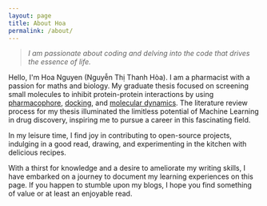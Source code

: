 ```yaml
---
layout: page
title: About Hoa
permalink: /about/
---
```

 >*I am passionate about coding and delving into the code that drives the essence of life.*
 
Hello, I'm Hoa Nguyen (Nguyễn Thị Thanh Hòa). I am a pharmacist with a passion for maths and biology. My graduate thesis focused on screening small molecules to inhibit protein-protein interactions by using [pharmacophore](https://www.wikiwand.com/en/Pharmacophore), [docking](https://www.wikiwand.com/en/Docking_(molecular)), and [molecular dynamics](https://www.wikiwand.com/en/Molecular_dynamics). The literature review process for my thesis illuminated the limitless potential of Machine Learning in drug discovery, inspiring me to pursue a career in this fascinating field.

In my leisure time, I find joy in contributing to open-source projects, indulging in a good read, drawing, and experimenting in the kitchen with delicious recipes.


With a thirst for knowledge and a desire to ameliorate my writing skills, I have embarked on a journey to document my learning experiences on this page. If you happen to stumble upon my blogs, I hope you find something of value or at least an enjoyable read.

 
<!-- <html>
<head>
<link rel="stylesheet" href="https://cdnjs.cloudflare.com/ajax/libs/vis/4.16.1/vis.css" type="text/css" />
<script type="text/javascript" src="https://cdnjs.cloudflare.com/ajax/libs/vis/4.16.1/vis-network.min.js"> </script>

<style type="text/css">

        #mynetwork {
            width: 100%;
            height: 750px;
            background-color: #ffffff;
            position: relative;
            float: left;
        }

        

        

        
</style>

</head>

<body>
<div id = "mynetwork"></div>


<script type="text/javascript">

    // initialize global variables.
    var edges;
    var nodes;
    var network; 
    var container;
    var options, data;

    
    // This method is responsible for drawing the graph, returns the drawn network
    function drawGraph() {
        var container = document.getElementById('mynetwork');
        
        

        // parsing and collecting nodes and edges from the python
        nodes = new vis.DataSet([{"id": "Hoa Nguyen", "image": "https://raw.githubusercontent.com/hnguyentt/cv_graph/master/images/Gau.jpg", "label": "Hoa Nguyen", "shape": "circularImage", "size": 50}, {"id": "Education", "image": "https://raw.githubusercontent.com/hnguyentt/cv_graph/master/images/education.png", "label": "Education", "shape": "circularImage"}, {"id": "Luong The Vinh high school for the gifted", "image": "https://raw.githubusercontent.com/hnguyentt/cv_graph/master/images/LTV.jpg", "label": "Luong The Vinh high school for the gifted", "shape": "circularImage"}, {"id": "University of Medicine and Pharmacy, Ho Chi Minh city", "image": "https://raw.githubusercontent.com/hnguyentt/cv_graph/master/images/UMPHCM.png", "label": "University of Medicine and Pharmacy, Ho Chi Minh city", "shape": "circularImage"}, {"id": "VietAI", "image": "https://raw.githubusercontent.com/hnguyentt/cv_graph/master/images/VietAI.png", "label": "VietAI", "shape": "circularImage"}, {"id": "Research Experience", "image": "https://raw.githubusercontent.com/hnguyentt/cv_graph/master/images/research.png", "label": "Research Experience", "shape": "circularImage"}, {"id": "Online Research Club", "image": "https://raw.githubusercontent.com/hnguyentt/cv_graph/master/images/ORC.png", "label": "Online Research Club", "shape": "circularImage"}, {"id": "Working Experience", "image": "https://raw.githubusercontent.com/hnguyentt/cv_graph/master/images/working.png", "label": "Working Experience", "shape": "circularImage"}, {"id": "Cao Thang Eye Hospital", "image": "https://raw.githubusercontent.com/hnguyentt/cv_graph/master/images/CTEH.png", "label": "Cao Thang Eye Hospital", "shape": "circularImage"}, {"id": "Hobbies", "image": "https://raw.githubusercontent.com/hnguyentt/cv_graph/master/images/hobby.jpg", "label": "Hobbies", "shape": "circularImage"}, {"id": "Playing musical instruments", "image": "https://raw.githubusercontent.com/hnguyentt/cv_graph/master/images/piano.jpg", "label": "Playing musical instruments", "shape": "circularImage"}, {"id": "Cycling", "image": "https://raw.githubusercontent.com/hnguyentt/cv_graph/master/images/cycling.jpg", "label": "Cycling", "shape": "circularImage"}, {"id": "Drawing", "image": "https://raw.githubusercontent.com/hnguyentt/cv_graph/master/images/drawing.png", "label": "Drawing", "shape": "circularImage"}, {"id": "Reading", "image": "https://raw.githubusercontent.com/hnguyentt/cv_graph/master/images/reading.png", "label": "Reading", "shape": "circularImage"}, {"id": "Pasteur Institute", "image": "https://raw.githubusercontent.com/hnguyentt/cv_graph/master/images/pasteur.jpg", "label": "Pasteur Institute", "shape": "circularImage"}]);
        edges = new vis.DataSet([{"color": "#0B806C", "from": "Hoa Nguyen", "to": "Education"}, {"color": "#0B806C", "from": "Education", "to": "Luong The Vinh high school for the gifted"}, {"color": "#0B806C", "from": "Education", "to": "University of Medicine and Pharmacy, Ho Chi Minh city"}, {"color": "#0B806C", "from": "Education", "to": "VietAI"}, {"color": "#0B3080", "from": "Hoa Nguyen", "to": "Research Experience"}, {"color": "#0B3080", "from": "Research Experience", "to": "University of Medicine and Pharmacy, Ho Chi Minh city"}, {"color": "#0B3080", "from": "Research Experience", "to": "Online Research Club"}, {"color": "#805B0B", "from": "Hoa Nguyen", "to": "Working Experience"}, {"color": "#805B0B", "from": "Working Experience", "to": "VietAI"}, {"color": "#805B0B", "from": "Working Experience", "to": "Cao Thang Eye Hospital"}, {"color": "#800B64", "from": "Hoa Nguyen", "to": "Hobbies"}, {"color": "#800B64", "from": "Hobbies", "to": "Playing musical instruments"}, {"color": "#800B64", "from": "Hobbies", "to": "Cycling"}, {"color": "#800B64", "from": "Hobbies", "to": "Drawing"}, {"color": "#800B64", "from": "Hobbies", "to": "Reading"}, {"color": "#0B3080", "from": "Research Experience", "to": "Pasteur Institute"}, {"color": "#805B0B", "from": "Working Experience", "to": "Pasteur Institute"}]);

        // adding nodes and edges to the graph
        data = {nodes: nodes, edges: edges};

        var options = {"nodes": {"color": {"background": "rgba(255,253,248,1)"}}, "edges": {"color": {"inherit": true}, "smooth": true}, "physics": {"minVelocity": 0.75}};
        
        

        

        network = new vis.Network(container, data, options);

        


        

        return network;

    }

    drawGraph();

</script>
</body>
</html>

<sup>A simple interactive graph of my resume. <strong>Source code:</strong> [cv_graph](https://github.com/hnguyentt/cv_graph)</sup> -->